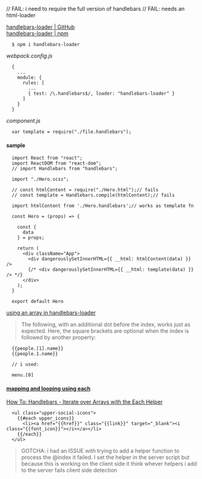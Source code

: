 // FAIL: i need to require the full version of handlebars 
// FAIL: needs an html-loader

[handlebars-loader | GitHub](https://github.com/pcardune/handlebars-loader/blob/144127f8cd246742273611680623749d8a0fb94a/examples/basic/app.js)   
[handlebars-loader | npm](https://www.npmjs.com/package/handlebars-loader)   

```
  $ npm i handlebars-loader
```

_webpack.config.js_   

```
  {
    ...
    module: {
      rules: [
        ...
        { test: /\.handlebars$/, loader: "handlebars-loader" }
      ]
    }
  }
```
_component.js_   

```
  var template = require("./file.handlebars");
```

#### sample   

```
  import React from "react";
  import ReactDOM from "react-dom";
  // import Handlebars from "handlebars";

  import "./Hero.scss";

  // const htmlContent = require("./Hero.html");// fails
  // const template = Handlebars.compile(htmlContent);// fails

  import htmlContent from './Hero.handlebars';// works as template fn

  const Hero = (props) => {

    const {
      data
    } = props;

    return (
      <div className="App">
        <div dangerouslySetInnerHTML={{ __html: htmlContent(data) }} />
        {/* <div dangerouslySetInnerHTML={{ __html: template(data) }} /> */}
      </div>
    );
  }

  export default Hero
```

[using an array in handlebars-loader](https://stackoverflow.com/questions/8044219/how-do-i-access-an-access-array-item-by-index-in-handlebars)   

  > The following, with an additional dot before the index, works just as expected. Here, the square brackets are optional when the index is followed by another property:

```
  {{people.[1].name}}
  {{people.1.name}}

  // i used:

  menu.[0]
```

#### [mapping and looping using each](https://handlebarsjs.com/guide/builtin-helpers.html#each)   
[How To: Handlebars - Iterate over Arrays with the Each Helper](http://jsdev.wikidot.com/howto:11)   


```
  <ul class="upper-social-icons">
    {{#each upper_icons}}
      <li><a href="{{href}}" class="{{link}}" target="_blank"><i class="{{font_icon}}"></i></a></li>
    {{/each}}
  </ul>
```

> GOTCHA: i had an ISSUE with trying to add a helper function to process the @index
> it failed. I set the helper in the server script but because this is working on the client side it think
> whever helpers i add to the server fails client side detection